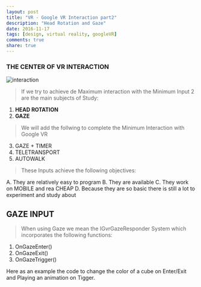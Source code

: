 ```yaml
---
layout: post
title: "VR - Google VR Interaction part2"
description: "Head Rotation and Gaze"
date: 2016-11-17
tags: [design, virtual reality, googleVR]
comments: true
share: true
---
```


### THE CENTER OF VR INTERACTION

![interaction](https://cloud.githubusercontent.com/assets/17754060/20390726/822801fa-aca6-11e6-94d4-781800a38f9b.jpg)

> If we try to achieve de Maximum interaction with the Minimum Input 2 are the main subjects of Study:

1. **HEAD ROTATION**
2. **GAZE**

> We will add the follwing to complete the Minimum Interaction with Google VR

3. GAZE + TIMER
4. TELETRANSPORT
5. AUTOWALK

> These Inputs achieve the following objectives:

A. They are relatively easy to program
B. They are available
C. They work on MOBILE and rea CHEAP
D. Because they are so basic there is still a lot to experiment and study about

## GAZE INPUT

> When using Gaze we mean the IGvrGazeResponder System which incorporates the following functions:

1. OnGazeEnter()
2. OnGazeExit()
3. OnGazeTrigger()

Here as an example the code to change the color of a cube on Enter/Exit and Playing an animation on Tigger.
